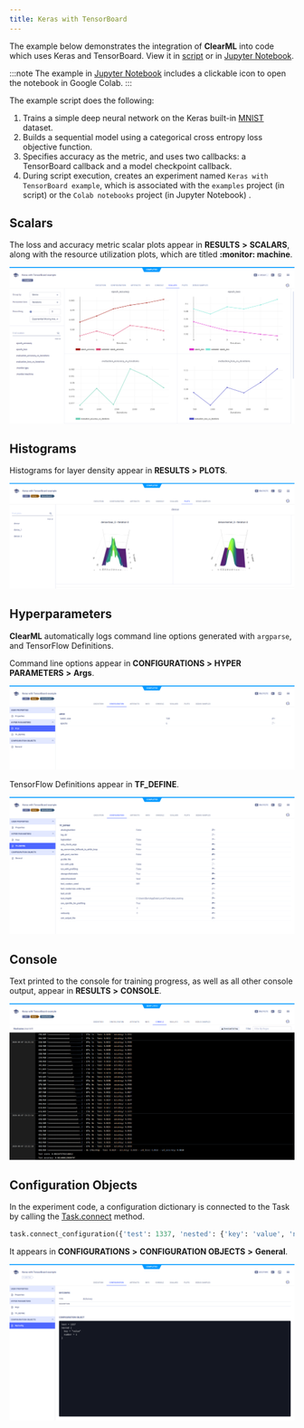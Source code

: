 ```yaml
---
title: Keras with TensorBoard
---
```


The example below demonstrates the integration of **ClearML** into code which uses Keras and TensorBoard.
View it in [script](https://github.com/allegroai/clearml/blob/master/examples/frameworks/keras/keras_tensorboard.py)
or in [Jupyter Notebook](https://github.com/allegroai/clearml/blob/master/examples/frameworks/keras/jupyter_keras_TB_example.ipynb).

:::note
The example in [Jupyter Notebook](https://github.com/allegroai/clearml/blob/master/examples/frameworks/keras/jupyter_keras_TB_example.ipynb) 
includes a clickable icon to open the notebook in Google Colab.
:::

The example script does the following:
1. Trains a simple deep neural network on the Keras built-in [MNIST](https://keras.io/api/datasets/mnist/#load_data-function) 
   dataset.
1. Builds a sequential model using a categorical cross entropy loss objective function.
1. Specifies accuracy as the metric, and uses two callbacks: a TensorBoard callback and a model checkpoint callback.
1. During script execution, creates an experiment named `Keras with TensorBoard example`, which is associated with the 
   `examples` project (in script) or the `Colab notebooks` project (in Jupyter Notebook) .


## Scalars

The loss and accuracy metric scalar plots appear in **RESULTS** **>** **SCALARS**, along with the resource utilization plots, 
which are titled **:monitor: machine**.

![image](../../../img/examples_keras_01.png)

## Histograms

Histograms for layer density appear in **RESULTS** **>** **PLOTS**.

![image](../../../img/examples_keras_02.png)

## Hyperparameters

**ClearML** automatically logs command line options generated with `argparse`, and TensorFlow Definitions.

Command line options appear in **CONFIGURATIONS** **>** **HYPER PARAMETERS** **>** **Args**.

![image](../../../img/examples_keras_00.png)

TensorFlow Definitions appear in **TF_DEFINE**.

![image](../../../img/examples_keras_00a.png)

## Console

Text printed to the console for training progress, as well as all other console output, appear in **RESULTS** **>** **CONSOLE**.

![image](../../../img/keras_colab_01.png)

## Configuration Objects

In the experiment code, a configuration dictionary is connected to the Task by calling the [Task.connect](../../../references/sdk/task.md#connect) 
method. 

```python
task.connect_configuration({'test': 1337, 'nested': {'key': 'value', 'number': 1}})
```

It appears in **CONFIGURATIONS** **>** **CONFIGURATION OBJECTS** **>** **General**. 

![image](../../../img/keras_colab_02.png)